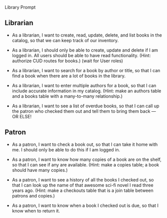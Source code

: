 Library Prompt

## Librarian

- As a librarian, I want to create, read, update, delete, and list books in the catalog, so that we can keep track of our inventory.

- As a librarian, I should only be able to create, update and delete if I am logged in. All users should be able to have read functionality. (Hint: authorize CUD routes for books.)
(wait for User roles)

- As a librarian, I want to search for a book by author or title, so that I can find a book when there are a lot of books in the library.

- As a librarian, I want to enter multiple authors for a book, so that I can include accurate information in my catalog. (Hint: make an authors table and a books table with a many-to-many relationship.)

- As a librarian, I want to see a list of overdue books, so that I can call up the patron who checked them out and tell them to bring them back — OR ELSE!

## Patron

- As a patron, I want to check a book out, so that I can take it home with me. I should only be able to do this if I am logged in.

- As a patron, I want to know how many copies of a book are on the shelf, so that I can see if any are available. (Hint: make a copies table; a book should have many copies.)

- As a patron, I want to see a history of all the books I checked out, so that I can look up the name of that awesome sci-fi novel I read three years ago. (Hint: make a checkouts table that is a join table between patrons and copies.)

- As a patron, I want to know when a book I checked out is due, so that I know when to return it.
